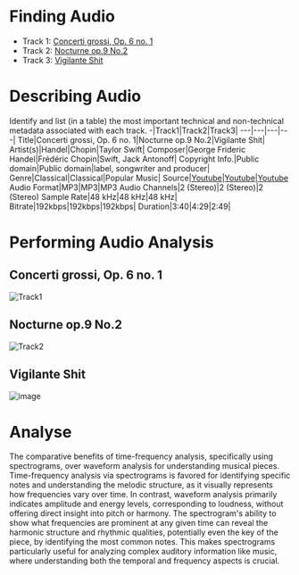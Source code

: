 # Finding Audio
- Track 1: [Concerti grossi, Op. 6 no. 1](https://www.youtube.com/watch?v=DUDhxZKUvEg)
- Track 2: [Nocturne op.9 No.2](https://www.youtube.com/watch?v=9E6b3swbnWg)
- Track 3: [Vigilante Shit](https://www.youtube.com/watch?v=Uoey4W_3bos)

# Describing Audio
Identify and list (in a table) the most important technical and non-technical metadata associated with each track.
-|Track1|Track2|Track3|
---|---|---|---|
Title|Concerti grossi, Op. 6 no. 1|Nocturne op.9 No.2|Vigilante Shit|
Artist(s)|Handel|Chopin|Taylor Swift|
Composer|George Frideric Handel|Frédéric Chopin|Swift, Jack Antonoff|
Copyright Info.|Public domain|Public domain|label, songwriter and producer|
Genre|Classical|Classical|Popular Music|
Source|[Youtube](https://www.youtube.com/watch?v=DUDhxZKUvEg)|[Youtube](https://www.youtube.com/watch?v=9E6b3swbnWg)|[Youtube](https://www.youtube.com/watch?v=Uoey4W_3bos)
Audio Format|MP3|MP3|MP3
Audio Channels|2 (Stereo)|2 (Stereo)|2 (Stereo)
Sample Rate|48 kHz|48 kHz|48 kHz|
Bitrate|192kbps|192kbps|192kbps|
Duration|3:40|4:29|2:49|

# Performing Audio Analysis
## Concerti grossi, Op. 6 no. 1
![Track1](https://github.com/Kerui0101/MCA-2023/assets/145458151/5d92248a-1e75-4270-891c-43ae812be5af)
## Nocturne op.9 No.2
![Track2](https://github.com/Kerui0101/MCA-2023/assets/145458151/90278efd-0830-40ed-85c0-30336a3c0a37)
## Vigilante Shit
![image](https://github.com/Kerui0101/MCA-2023/assets/145458151/d07ed468-7b9a-4aa4-a4cb-a189207d6924)

# Analyse
The comparative benefits of time-frequency analysis, specifically using spectrograms, over waveform analysis for understanding musical pieces. Time-frequency analysis via spectrograms is favored for identifying specific notes and understanding the melodic structure, as it visually represents how frequencies vary over time. In contrast, waveform analysis primarily indicates amplitude and energy levels, corresponding to loudness, without offering direct insight into pitch or harmony. The spectrogram's ability to show what frequencies are prominent at any given time can reveal the harmonic structure and rhythmic qualities, potentially even the key of the piece, by identifying the most common notes. This makes spectrograms particularly useful for analyzing complex auditory information like music, where understanding both the temporal and frequency aspects is crucial.
